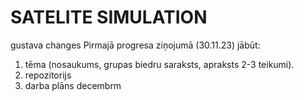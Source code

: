 # SATELITE SIMULATION

gustava changes
Pirmajā progresa ziņojumā (30.11.23) jābūt: 
1) tēma (nosaukums, grupas biedru saraksts, apraksts 2-3 teikumi).
2) repozitorijs
3) darba plāns decembrm
